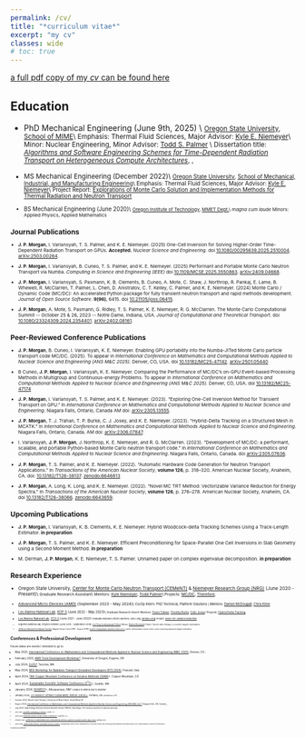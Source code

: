 ```yaml
---
permalink: /cv/
title: "*curriculum vitae*"
excerpt: "my cv"
classes: wide
# toc: true
---
```


[a full pdf copy of my *cv* can be found here](/assets/docs/cv.pdf)

## Education

* PhD Mechanical Engineering  (June 9th, 2025) \\
<small> [Oregon State University](https://oregonstate.edu/), [School of MIME](https://engineering.oregonstate.edu/MIME)\\
        Emphasis: Thermal Fluid Sciences,
        Major Advisor: [Kyle E. Niemeyer](https://niemeyer-research-group.github.io/)\\
        Minor: Nuclear Engineering, 
        Minor Advisor: [Todd S. Palmer](https://engineering.oregonstate.edu/people/todd-palmer) \\
        Dissertation title: [*Algorithms and Software Engineering Schemes for Time-Dependent Radiation Transport on Heterogeneous Compute Architectures*](), [<i class='fa fa-file-powerpoint'></i>](https://doi.org/10.5281/zenodo.15628417), [<i class='fa fa-file-pdf'></i>](/assets/docs/defense_annoucment.pdf) 


* MS Mechanical Engineering (December 2022)\\
<small> [Oregon State University](https://oregonstate.edu/), [School of Mechanical, Industrial, and Manufacturing Engineering](https://engineering.oregonstate.edu/MIME)\\
        Emphasis: Thermal Fluid Sciences, 
        Major Advisor: [Kyle E. Niemeyer](https://niemeyer-research-group.github.io/)\\
        Project Report: [Explorations of Monte Carlo Solution and Implementation Methods for Thermal Radiation and Neutron Transport](/assets/docs/masters.pdf)

* BS Mechanical Engineering (June 2020)\\
<small> [Oregon Institute of Technology](https://www.oit.edu/), [MMET Dept.](https://www.oit.edu/academics/engineering-technology-management/mmet)\\
        *magna cum laude* 
        Minors: Applied Physics, Applied Mathematics

## Journal Publications

* **J. P. Morgan**, I. Variansyah, T. S. Palmer, and K. E. Niemeyer. (2025) One-Cell Inversion for Solving Higher-Order Time-Dependent Radiation Transport on GPUs. **Accepted.** *Nuclear Science and Engineering.* doi [10.1080/00295639.2025.2510004](https://doi.org/10.1080/00295639.2025.2510004). [arXiv:2503.00264](https://doi.org/10.48550/arXiv.2503.00264).

* **J. P. Morgan**, I. Variansyah, B. Cuneo, T. S. Palmer, and K. E. Niemeyer. (2025) Performant and Portable Monte Carlo Neutron Transport via Numba. *Computing in Science and Engineering (IEEE)* doi [10.1109/MCSE.2025.3550863](https://doi.org/10.1109/MCSE.2025.3550863). [arXiv:2409.04668](https://arxiv.org/abs/2409.04668).

* **J. P. Morgan**, I. Variansyah, S. Pasmann, K. B. Clements, B. Cuneo, A. Mote, C. Shaw, J. Northrop, R. Pankaj, E. Lame, B. Whewell, R. McClarren, T. Palmer, L. Chen, D. Anistratov, C. T. Kelley, C. Palmer, and K. E. Niemeyer. (2024) Monte Carlo / Dynamic Code (MC/DC): An accelerated Python package for fully transient neutron transport and rapid methods development. *Journal of Open Source Software*. **9(96)**, 6415. doi [10.21105/joss.06415]( https://doi.org/10.21105/joss.06415).

* **J. P. Morgan**, A. Mote, S. Pasmann, G. Ridley, T. S. Palmer, K. E. Niemeyer, R. G. McClarren. The Monte Carlo Computational Summit -- October 25 & 26, 2023 -- Notre Dame, Indiana, USA. *Journal of Computational and Theoretical Transport*. doi [10.1080/23324309.2024.2354401](https://doi.org/10.1080/23324309.2024.2354401). [arXiv:2402.08161](https://doi.org/10.48550/arXiv.2402.08161).

## Peer-Reviewed Conference Publications

* **J. P. Morgan**, B. Cuneo, I. Variansyah, K. E. Niemeyer. Enabling GPU portability into the Numba-JITed Monte Carlo particle transport code MC/DC. (2025). To appear in *International Conference on Mathematics and Computational Methods Applied to Nuclear Science and Engineering (ANS M&C 2025).* Denver, CO, USA. doi [10.13182/MC25-47142](https://doi.org/10.13182/MC25-47142). [arXiv:2501.05440](https://doi.org/10.48550/arXiv.2501.05440)

* B Cuneo, **J. P. Morgan**, I. Variansyah, K. E. Niemeyer. Comparing the Performance of MC/DC’s on-GPU Event-based Processing Methods in Multigroup and Continuous-energy Problems. To appear in *International Conference on Mathematics and Computational Methods Applied to Nuclear Science and Engineering (ANS M&C 2025).* Denver, CO, USA. doi [10.13182/MC25-47174](https://doi.org/10.13182/MC25-47174)

* **J. P. Morgan**, I. Variansyah, T. S. Palmer, and K. E. Niemeyer. (2023). “Exploring One-Cell Inversion Method for Transient Transport on GPU.” In *International Conference on Mathematics and Computational Methods Applied to Nuclear Science and Engineering*. Niagara Falls, Ontario, Canada AM doi: [arXiv:2305.13555](https://doi.org/10.48550/arXiv.2305.13555).

* **J. P. Morgan**, T. J. Trahan, T. P. Burke, C. J. Josey, and K. E. Niemeyer. (2023). “Hybrid-Delta Tracking on a Structured Mesh in MCATK.” In *International Conference on Mathematics and Computational Methods Applied to Nuclear Science and Engineering*. Niagara Falls, Ontario, Canada. AM doi: [arXiv:2306.07847](https://doi.org/10.48550/arXiv.2306.07847).

* I. Variansyah, **J. P. Morgan**, J. Northrop, K. E. Niemeyer, and R. G. McClarren. (2023). “Development of MC/DC: a performant, scalable, and portable Python-based Monte Carlo neutron transport code.” In *International Conference on Mathematics and Computational Methods Applied to Nuclear Science and Engineering*. Niagara Falls, Ontario, Canada. doi [arXiv:2305.07636](https://doi.org/10.48550/arXiv.2305.07636).

* **J. P. Morgan**, T. S. Palmer, and K. E. Niemeyer. (2022). “Automatic Hardware Code Generation for Neutron Transport Applications.” In *Transactions of the American Nuclear Society*, **volume 126**, p. 318–320. American Nuclear Society, Anaheim, CA. doi: [10.13182/T126-38137](https://doi.org/10.13182/T126-38137). [zenodo:6646813](https://doi.org/10.5281/zenodo.6646813)

*  **J. P. Morgan**, A. Long, K. Long, and K. E. Niemeyer. (2022). “Novel MC TRT Method: Vectorizable Variance Reduction for Energy Spectra.” In *Transactions of the American Nuclear Society*, **volume 126**, p. 276–278. American Nuclear Society, Anaheim, CA.  doi [10.13182/T126-38066](https://doi.org/10.13182/T126-38066). [zenodo:6643659](https://doi.org/10.5281/zenodo.6643659).

## Upcoming Publications

*  **J. P. Morgan**, I. Variansyah, K. B. Clements, K. E. Niemeyer. Hybrid Woodcock-delta Tracking Schemes Using a Track-Length Estimator. **in preparation**

* **J. P. Morgan**,  T. S. Palmer, and K. E. Niemeyer. Efficient Preconditioning for Space-Parallel One Cell Inversions in Slab Geometry using a Second Moment Method. **in preparation**

* M. Derman, **J. P. Morgan**, K. E. Niemeyer, T. S. Palmer. Unnamed paper on complex eigenvalue decomposition. **in preparation**

## Research Experience

* Oregon State University, [Center for Monte Carlo Neutron Transport (CEMeNT)](https://cement-psaap.github.io/) & [Niemeyer Research Group (NRG)](https://niemeyer-research-group.github.io/) (June 2020 - Present)\\
<small> Graduate Research Assistant\\
        Mentors: [Kyle Niemeyer](https://niemeyer-research-group.github.io/), [Todd Palmer](https://engineering.oregonstate.edu/people/todd-palmer)\\
        Projects: [MC/DC](/_posts/mcdc_a.md), [Therefore](/work/therefore.md), 

* [Advanced Micro Devices (AMD)](https://www.amd.com/en.html) (September 2023 - May 2024)\\
<small> Co/Op Intern: PhD Technical; Platform Solutions \\
        Mentors: [Damon McDougall](https://www.linkedin.com/in/damon-mcdougall-726012132/), [Chris Kime](https://www.linkedin.com/in/chris-kime-070a84/)

* [Los Alamos National Lab](https://www.lanl.gov/), [XCP-3](https://www.lanl.gov/org/padwp/adx/computational-physics/xcp-3-monte-carlo/index.php) (June 2022 - May 2023)\\
<small> Graduate Research Intern\\
        Mentors: [Travis Trahan](https://www.linkedin.com/in/travis-trahan/), [Timothy Burke](https://orcid.org/0000-0003-2363-085X), [Colin Josey](https://orcid.org/0000-0002-3210-5806)\\
        Projects: [Hybrid Delta Tracking](/work/mcatk)

* [Los Alamos National Lab](https://www.lanl.gov/), [CCS-2](https://www.lanl.gov/org/ddste/aldsc/computer-computational-statistical-sciences/computational-physics-methods/index.php) (June 2021 - June 2022)\\
<small> Graduate Research Intern\\
        Mentors: Alex Long, [Kendra Long](https://orcid.org/0000-0003-2069-8103)\\
        Project: [Novel TRT Variance Reduction](/work/trt)

* Argonne National Lab, Physics Division (June 2019 - September 2019)\\
<small> [Lee Teng Undergraduate Fellow](https://www.anl.gov/aai/lee-teng-internship)\\
        Mentor: [Brahim Mustapha](https://www.anl.gov/profile/brahim-mustapha)\\
        Project: Cancer radio therapy x-y scanner magnet optimization

* [Jefferson National Accelerator Facility](https://www.jlab.org/), Magnet Group (June 2018 - August 2018)\\
<small> [Science Undergraduate Laboratory Intern (SULI)](https://science.osti.gov/wdts/suli)\\
        Mentor: Renuka Rajput-Goshal\\
        Project: Super conducting quadrupole magnet optimization


## Conferences & Professional Development
Future dates are events I intended to go to.

* May 2025, [International Conference on Mathematics and Computational Methods Applied to Nuclear Science and Engineering (M&C 2025)](https://www.ans.org/meetings/mc2025/), Denver, CO
[<i class='fa fa-file-pdf'></i>](https://doi.org/10.48550/arXiv.2501.05440)
[<i class='fa fa-file-powerpoint'></i>](https://doi.org/10.5281/zenodo.15330987),
[<i class='fa fa-file-pdf'></i>](https://doi.org/10.48550/arXiv.2305.13555)

* February 2025, [AMD Tools Development Workshop*](https://www.cs.uoregon.edu/AMD-event-2025/), University of Oregon, Eugene, OR

* July 2024, [SciPy*](https://www.scipy2024.scipy.org/), Tacoma, WA
[<i class='fa fa-file-powerpoint'></i>](https://zenodo.org/records/13942357)
[<i class='fa fa-file-video'></i>](https://youtu.be/4ylldAq8S90?si=HOxVntSQYFNGXFvo)

* May 2024, [NEA Workshop for Radiation Transport Simulation Developers (RTS 2024)](https://www.oecd-nea.org/jcms/pl_90085/workshop-for-radiation-transport-simulation-developers-rts-2024?utm_source=mnb&utm_medium=email&utm_campaign=february2024), Frascati, Italy

* April 2024, [18th Copper Mountain Conference on Iterative Methods (SIAM)](https://grandmaster.colorado.edu/copper/2024/)*, Copper Mountain, CO [<i class='fa fa-file-powerpoint'></i>](https://zenodo.org/records/13942357)

* April 2024, [Sustainable Scientific Software Conference (S<sup>3</sup>C)](https://s3c.sandia.gov/)*, Seattle, WA [<i class='fa fa-file-powerpoint'></i>](https://zenodo.org/doi/10.5281/zenodo.10961826)

* January 2024, [NUWEST](https://illinois-ceesd.github.io/nuwest/)*, Albuquerque, NM [<i class='fa fa-file-powerpoint'></i>](https://github.com/jpmorgan98/nuwest-mcdc-jpmorgan)\\
<small> unable to attend due to weather

* January 2024, [US Research Software Sustainability Institute (URSSI)*](https://github.com/si2-urssi/winterschool-Jan2024), Portland, OR\\
<small> worked as a TA

* October 2023, Monte Carlo Summit, University of Notre Dame, South Bend, IN

* August 2023, [International Conference on Mathematics and Computational Methods Applied to Nuclear Science and Engineering (ANS M&C Intl.)*](https://mc2023.com/), Niagara Falls, ON, Canada
[<i class='fa fa-file-pdf'></i>](https://doi.org/10.48550/arXiv.2305.13555) [<i class='fa fa-file-powerpoint'></i>](https://zenodo.org/records/10511837),
[<i class='fa fa-file-pdf'></i>](https://doi.org/10.48550/arXiv.2306.07847) [<i class='fa fa-file-image'></i>](https://zenodo.org/records/10511913),
[<i class='fa fa-file-pdf'></i>](https://doi.org/10.48550/arXiv.2305.07636)

* July 2023, High Energy Density Science Summer School (HEDS), San Diego, CA\\
<small> Hosted at University of California San Diego

* July 2022, [Scientific Computing in Python*](https://conference.scipy.org/), Austin, TX [<i class='fa fa-file-powerpoint'></i>](https://zenodo.org/record/6946791)

* June 2022 [American Nuclear Society Annual Conference*](https://www.ans.org/meetings/am2022/), Anaheim, CA
[<i class='fa fa-file-pdf'></i>](https://zenodo.org/records/6643659) [<i class='fa fa-file-powerpoint'></i>](https://doi.org/10.2172/1821347),
[<i class='fa fa-file-pdf'></i>](https://zenodo.org/records/6646813) [<i class='fa fa-file-powerpoint'></i>](https://zenodo.org/records/6646833). 

* October 2021, [Conference on Mathematics and Computational Methods Applied to Nuclear Science (M&C 2021)](https://www.ans.org/meetings/mc2021/), Raleigh, NC\\

* June 2018, [United States Particle Accelerator School (USPAS)](https://uspas.fnal.gov/), Albuquerque, NM\\
<small> Course: *Fundamentals of Accelerator Physics and Technology with Simulations and Measurements Lab*\\
        Credit provided by University of New Mexico

<small>*presented at conference
